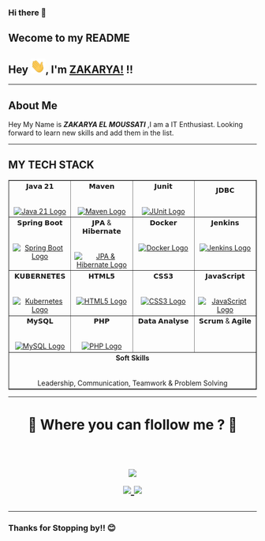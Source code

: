 ### Hi there 👋
## Wecome to my README
## Hey <img src="https://raw.githubusercontent.com/parth-27/parth-27/master/Hi.gif" width="30px">, I'm [ZAKARYA!](https://github.com/zaakmos) !!

</h2>

<hr/>

## About Me

Hey My Name is <b><i> ZAKARYA EL MOUSSATI</i></b>  ,I am a IT Enthusiast. Looking forward to learn new skills and add them in the list.



<hr/>

##  MY TECH STACK

<table border="1">
  <tbody>
    <tr>
      <td width="25%" align="center">
        <span>𝗝𝗮𝘃𝗮 𝟮𝟭</span><br><br><br>
        <a href="https://www.oracle.com/java/technologies/java-21.html">
          <img height="64px" src="https://cdn.svgporn.com/logos/java.svg" alt="Java 21 Logo">
        </a>
      </td>
      <td width="25%" align="center">
        <span>𝗠𝗮𝘃𝗲𝗻</span><br><br><br>
        <a href="https://maven.apache.org/">
          <img height="64px" src="https://cdn.svgporn.com/logos/maven.svg" alt="Maven Logo">
        </a>
      </td>
      <td width="25%" align="center">
        <span>𝗝𝘂𝗻𝗶𝘁</span><br><br><br>
        <a href="https://junit.org/">
          <img height="64px" src="https://junit.org/junit5/assets/img/junit5-logo.png" alt="JUnit Logo">
        </a>
      </td>
      <td width="25%" align="center">
        <span>𝗝𝗗𝗕𝗖</span><br><br><br>
<!--         <a href="https://docs.oracle.com/javase/8/docs/technotes/guides/jdbc/">
          <img height="64px" src="https://upload.wikimedia.org/wikipedia/en/thumb/6/68/Java_Database_Connectivity_logo.svg/1200px-Java_Database_Connectivity_logo.svg.png" alt="JDBC Logo">
        </a> -->
      </td>
    </tr>
    <tr valign="top">
      <td width="25%" align="center">
        <span>𝗦𝗽𝗿𝗶𝗻𝗴 𝗕𝗼𝗼𝘁</span><br><br><br>
        <a href="https://spring.io/projects/spring-boot">
          <img height="64px" src="https://cdn.svgporn.com/logos/spring.svg" alt="Spring Boot Logo">
        </a>
      </td>
      <td width="25%" align="center">
        <span>𝗝𝗣𝗔 & 𝗛𝗶𝗯𝗲𝗿𝗻𝗮𝘁𝗲</span><br><br><br>
        <a href="https://hibernate.org/">
          <img height="64px" src="https://cdn.svgporn.com/logos/hibernate.svg" alt="JPA & Hibernate Logo">
        </a>
      </td>
      <td width="25%" align="center">
        <span>𝗗𝗼𝗰𝗸𝗲𝗿</span><br><br><br>
        <a href="https://www.docker.com/">
          <img height="64px" src="https://cdn.svgporn.com/logos/docker.svg" alt="Docker Logo">
        </a>
      </td>
      <td width="25%" align="center">
        <span>𝗝𝗲𝗻𝗸𝗶𝗻𝘀</span><br><br><br>
        <a href="https://www.jenkins.io/">
          <img height="64px" src="https://cdn.svgporn.com/logos/jenkins.svg" alt="Jenkins Logo">
        </a>
      </td>
    </tr>
    <tr valign="top">
      <td width="25%" align="center">
        <span>𝗞𝗨𝗕𝗘𝗥𝗡𝗘𝗧𝗘𝗦</span><br><br><br>
        <a href="https://kubernetes.io/">
          <img height="64px" src="https://cdn.svgporn.com/logos/kubernetes.svg" alt="Kubernetes Logo">
        </a>
      </td>
      <td width="25%" align="center">
        <span>𝗛𝗧𝗠𝗟𝟱</span><br><br><br>
        <a href="https://developer.mozilla.org/en-US/docs/Web/Guide/HTML/HTML5">
          <img height="64px" src="https://cdn.svgporn.com/logos/html-5.svg" alt="HTML5 Logo">
        </a>
      </td>
      <td width="25%" align="center">
        <span>𝗖𝗦𝗦𝟯</span><br><br><br>
        <a href="https://developer.mozilla.org/en-US/docs/Web/CSS">
          <img height="64px" src="https://cdn.svgporn.com/logos/css-3.svg" alt="CSS3 Logo">
        </a>
      </td>
      <td width="25%" align="center">
        <span>𝗝𝗮𝘃𝗮𝗦𝗰𝗿𝗶𝗽𝘁</span><br><br><br>
        <a href="https://developer.mozilla.org/en-US/docs/Web/JavaScript">
          <img height="64px" src="https://cdn.svgporn.com/logos/javascript.svg" alt="JavaScript Logo">
        </a>
      </td>
    </tr>
    <tr valign="top">
      <td width="25%" align="center">
        <span>𝗠𝘆𝗦𝗤𝗟</span><br><br><br>
        <a href="https://www.mysql.com/">
          <img height="64px" src="https://cdn.svgporn.com/logos/mysql.svg" alt="MySQL Logo">
        </a>
      </td>
      <td width="25%" align="center">
        <span>𝗣𝗛𝗣</span><br><br><br>
        <a href="https://www.php.net/">
          <img height="64px" src="https://cdn.svgporn.com/logos/php.svg" alt="PHP Logo">
        </a>
      </td>
      <td width="25%" align="center">
        <span>𝗗𝗮𝘁𝗮 𝗔𝗻𝗮𝗹𝘆𝘀𝗲</span><br><br><br>
<!--         <a href="https://www.sas.com/en_us/insights/analytics/data-analysis.html">
          <img height="64px" src="https://upload.wikimedia.org/wikipedia/commons/8/8b/Data_Analysis_Icon.png" alt="Data Analytics Logo">
        </a> -->
      </td>
      <td width="25%" align="center">
        <span>𝗦𝗰𝗿𝘂𝗺 & 𝗔𝗴𝗶𝗹𝗲</span><br><br><br>
<!--         <a href="https://www.scrum.org/">
          <img height="64px" src="https://upload.wikimedia.org/wikipedia/commons/thumb/5/58/Scrum_Logo.svg/1024px-Scrum_Logo.svg.png" alt="Scrum & Agile Logo">
        </a> -->
      </td>
    </tr>
    <tr valign="top">
      <td width="25%" align="center" colspan="4">
        <span><strong>Soft Skills</strong></span><br><br><br>
        <span>Leadership, Communication, Teamwork & Problem Solving</span>
      </td>
    </tr>
  </tbody>
</table>




<hr>

<h1 align="center">
👣 Where you can flollow me ? 👣

  <p align="center">
  <br/>
   <a href="https://github.com/zelmoussati">
<img src="https://img.shields.io/badge/github%20-%23121011.svg?&style=for-the-badge&logo=github&logoColor=white"/>
</a>
<br/>
  <a href="https://www.facebook.com/zaak.bcn">
    <img src="https://img.shields.io/badge/Facebook-%231877F2.svg?&style=flat-square&logo=facebook&logoColor=white">  
  </a>

  <a href="https://www.instagram.com/zaak_bcn/">
    <img src="https://img.shields.io/badge/Instagram-%23E4405F.svg?&style=flat-square&logo=instagram&logoColor=white">
  </a>
</p>
</h1>


<hr>



<h3>Thanks for Stopping by!! 😊</h3>
